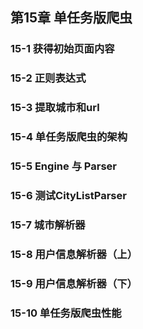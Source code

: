 ## 第15章 单任务版爬虫
### 15-1 获得初始页面内容
### 15-2 正则表达式
### 15-3 提取城市和url
### 15-4 单任务版爬虫的架构
### 15-5 Engine 与 Parser
### 15-6 测试CityListParser
### 15-7 城市解析器
### 15-8 用户信息解析器（上）
### 15-9 用户信息解析器（下）
### 15-10 单任务版爬虫性能